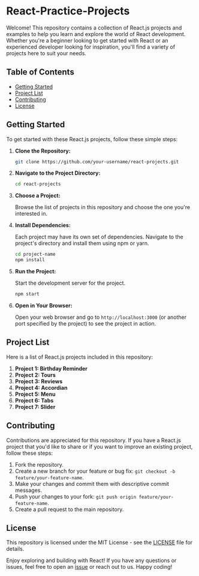 # React-Practice-Projects

Welcome! This repository contains a collection of React.js projects and examples to help you learn and explore the world of React development. Whether you're a beginner looking to get started with React or an experienced developer looking for inspiration, you'll find a variety of projects here to suit your needs.

## Table of Contents

- [Getting Started](#getting-started)
- [Project List](#project-list)
- [Contributing](#contributing)
- [License](#license)

## Getting Started

To get started with these React.js projects, follow these simple steps:

1. **Clone the Repository:**

   ```bash
   git clone https://github.com/your-username/react-projects.git
   ```

2. **Navigate to the Project Directory:**

   ```bash
   cd react-projects
   ```

3. **Choose a Project:**

   Browse the list of projects in this repository and choose the one you're interested in.

4. **Install Dependencies:**

   Each project may have its own set of dependencies. Navigate to the project's directory and install them using npm or yarn.

   ```bash
   cd project-name
   npm install
   ```

5. **Run the Project:**

   Start the development server for the project.

   ```bash
   npm start
   ```

6. **Open in Your Browser:**

   Open your web browser and go to `http://localhost:3000` (or another port specified by the project) to see the project in action.

## Project List

Here is a list of React.js projects included in this repository:

1. **Project 1: Birthday Reminder**
2. **Project 2: Tours**
3. **Project 3: Reviews**
4. **Project 4: Accordian**   
5. **Project 5: Menu**
6. **Project 6: Tabs**
7. **Project 7: Slider**

## Contributing

Contributions are appreciated for this repository. If you have a React.js project that you'd like to share or if you want to improve an existing project, follow these steps:

1. Fork the repository.
2. Create a new branch for your feature or bug fix: `git checkout -b feature/your-feature-name`.
3. Make your changes and commit them with descriptive commit messages.
4. Push your changes to your fork: `git push origin feature/your-feature-name`.
5. Create a pull request to the main repository.

## License

This repository is licensed under the MIT License - see the [LICENSE](LICENSE) file for details.

Enjoy exploring and building with React! If you have any questions or issues, feel free to open an [issue](https://github.com/your-username/react-projects/issues) or reach out to us. Happy coding!
